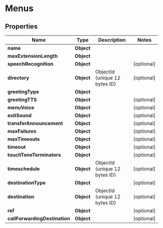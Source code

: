 

# Menus


## Properties

| Name | Type | Description | Notes |
|------------ | ------------- | ------------- | -------------|
|**name** | **Object** |  |  |
|**maxExtensionLength** | **Object** |  |  |
|**speechRecognition** | **Object** |  |  [optional] |
|**directory** | **Object** | ObjectId (unique 12 bytes ID) |  [optional] |
|**greetingType** | **Object** |  |  |
|**greetingTTS** | **Object** |  |  [optional] |
|**menuVoice** | **Object** |  |  [optional] |
|**exitSound** | **Object** |  |  [optional] |
|**transferAnnouncement** | **Object** |  |  [optional] |
|**maxFailures** | **Object** |  |  [optional] |
|**maxTimeouts** | **Object** |  |  [optional] |
|**timeout** | **Object** |  |  [optional] |
|**touchToneTerminators** | **Object** |  |  [optional] |
|**timeschedule** | **Object** | ObjectId (unique 12 bytes ID) |  [optional] |
|**destinationType** | **Object** |  |  [optional] |
|**destination** | **Object** | ObjectId (unique 12 bytes ID) |  [optional] |
|**ref** | **Object** |  |  [optional] |
|**callForwardingDestination** | **Object** |  |  [optional] |



